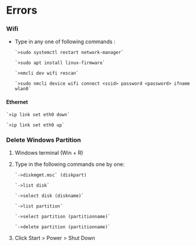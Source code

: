 # **Errors**


### **Wifi**

* Type in any one of following commands :

      `>sudo systemctl restart network-manager`

      `>sudo apt install linux-firmware`

      `>nmcli dev wifi rescan`

      `>sudo nmcli device wifi connect <ssid> password <password> ifname wlan0`


#### **Ethernet**

    `>ip link set eth0 down`  

    `>ip link set eth0 up` 


### **Delete Windows Partition**

1. Windows terminal (Win + R) 

2. Type in the following commands one by one:

       `->diskmgmt.msc` (diskpart)

       `->list disk`

       `->select disk (diskname)`

       `->list partition` 
   
       `->select partition (partitionname)`
   
       `->delete partition (partitionname)` 

3. Click Start > Power > Shut Down
